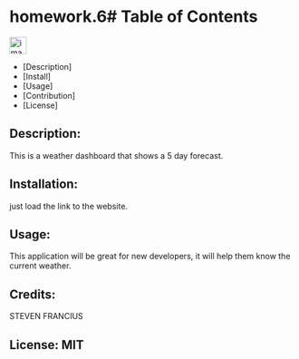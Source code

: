 # homework.6# Table of Contents 

<img width="30px" src="homework 5 screenshot .jpg" alt="image_name png" />

- [Description]  
- [Install]
- [Usage]
- [Contribution]
- [License]

## Description:

This is a weather dashboard that shows a 5 day forecast.

## Installation: 

just load the link to the website.

## Usage:  

This application will be great for new developers, it will help them know the current weather.  


## Credits:  

STEVEN FRANCIUS

## License:  MIT 